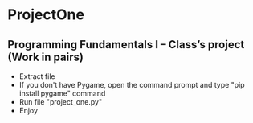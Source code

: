 # ProjectOne
## Programming Fundamentals I – Class’s project (Work in pairs)

- Extract file
- If you don't have Pygame, open the command prompt and type "pip install pygame" command
- Run file "project_one.py"
- Enjoy
